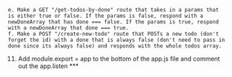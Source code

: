 <!-- ONLY .gitignore node_modules\*\*\*

Create an express simple CR app

1. Make a new directory called express-cr-hw
2. Go inside express-intro-hw folder
3. In terminal, Make an app.js file using touch
4. In terminal, npm init -y
5. Open folder
6. Add express, Morgan, and ejs through npm i and call them inside app.js file
 -->

<!-- 7. Create a server using Express, and use logger (Morgan) in App.js (don’t forger to use .json()) -->
<!-- 
8. Create a router folder and create an index router and a todo router files then connect in App.js (index = /, todo = /api/todo).


9.  In index router:
    a. Make router and export out (modules.export)
    b. Make a GET "/" route that returns a json of a message that says 'Welcome to my App'
10. In todo router:
    a. Make router, export out and add uuidv4 (install and require)
    b. Add this dummy data to your todo router (do not change anything in this array and don't add anything!, make sure this array in your!):
    let todos = [
    {
    id: "haf24jd",
    todo: "do laundry",
    done: "false"
    },
    {
    id: "jp2nkl2",
    todo: "wash dishes",
    done: "true"
    }
    ]
    c. Make a GET "/get-all-todos" route that responds with the array of dummy data.
    d. Make a GET "/get-todo-by-id" route that takes in a params and responds with the id and todo. If ID is not found respond with the message "The Todo ID you are looking for does not exists, please check ID" -->
    e. Make a GET "/get-todos-by-done" route that takes in a params that is either true or false. If the params is false, respond with a newDoneArray that has done === false. If the params is true, respond with a newDoneArray that done === true.
    f. Make a POST "/create-new-todo" route that POSTs a new todo (don't forget the id) with a done that is always false (don't need to pass in done since its always false) and responds with the whole todos array.

11. Add module.export = app to the bottom of the app.js file and comment out the app.listen ***
